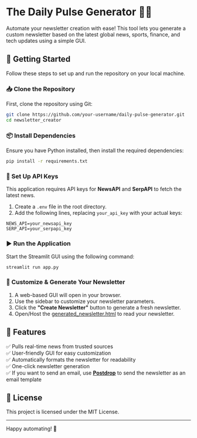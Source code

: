 # The Daily Pulse Generator 📰🚀  

Automate your newsletter creation with ease! This tool lets you generate a custom newsletter based on the latest global news, sports, finance, and tech updates using a simple GUI.  

## 🚀 Getting Started  

Follow these steps to set up and run the repository on your local machine.  

### 📥 Clone the Repository  
First, clone the repository using Git:  

```sh
git clone https://github.com/your-username/daily-pulse-generator.git  
cd newsletter_creator 
```  

### 📦 Install Dependencies  
Ensure you have Python installed, then install the required dependencies:  

```sh
pip install -r requirements.txt  
```  

### 🔑 Set Up API Keys  
This application requires API keys for **NewsAPI** and **SerpAPI** to fetch the latest news.  

1. Create a `.env` file in the root directory.  
2. Add the following lines, replacing `your_api_key` with your actual keys:  

```plaintext
NEWS_API=your_newsapi_key  
SERP_API=your_serpapi_key  
```  

### ▶️ Run the Application  
Start the Streamlit GUI using the following command:  

```sh
streamlit run app.py  
```  

### 🎨 Customize & Generate Your Newsletter  
1. A web-based GUI will open in your browser.  
2. Use the sidebar to customize your newsletter parameters.  
3. Click the **"Create Newsletter"** button to generate a fresh newsletter.
4. Open/Host the [generated_newsletter.html](generated_newsletter.html) to read your newsletter.

## 🎯 Features  
✅ Pulls real-time news from trusted sources  
✅ User-friendly GUI for easy customization  
✅ Automatically formats the newsletter for readability  
✅ One-click newsletter generation  
✅ If you want to send an email, use [**Postdrop**](http://postdrop.io) to send the newsletter as an email template

## 📜 License  
This project is licensed under the MIT License.  

---

Happy automating! 🚀  
